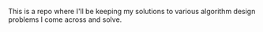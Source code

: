 This is a repo where I'll be keeping my solutions to various algorithm design problems I come across and solve.
